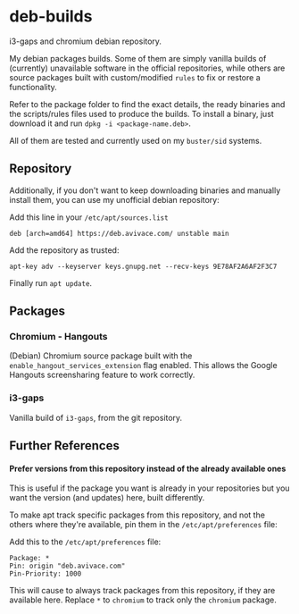 # deb-builds

i3-gaps and chromium debian repository.

My debian packages builds. Some of them are simply vanilla builds of (currently) unavailable software in the official repositories, while others are source packages built with custom/modified `rules` to fix or restore a functionality. 

Refer to the package folder to find the exact details, the ready binaries and the scripts/rules files used to produce the builds. To install a binary, just download it and run `dpkg -i <package-name.deb>`.

All of them are tested and currently used on my `buster/sid` systems.

## Repository
Additionally, if you don't want to keep downloading binaries and manually install them, you can use my unofficial debian repository:

Add this line in your `/etc/apt/sources.list`
```
deb [arch=amd64] https://deb.avivace.com/ unstable main
```

Add the repository as trusted:
```
apt-key adv --keyserver keys.gnupg.net --recv-keys 9E78AF2A6AF2F3C7
```

Finally run `apt update`.

## Packages

### Chromium - Hangouts
(Debian) Chromium source package built with the `enable_hangout_services_extension` flag enabled. This allows the Google Hangouts screensharing feature to work correctly.

### i3-gaps
Vanilla build of `i3-gaps`, from the git repository.


## Further References

#### Prefer versions from this repository instead of the already available ones

This is useful if the package you want is already in your repositories but you want the version (and updates) here, built differently.

To make apt track specific packages from this repository, and not the others where they're available, pin them in the `/etc/apt/preferences` file:

Add this to the `/etc/apt/preferences` file:
```
Package: *
Pin: origin "deb.avivace.com"
Pin-Priority: 1000
```

This will cause to always track packages from this repository, if they are available here. Replace `*` to `chromium` to track only the `chromium` package.

